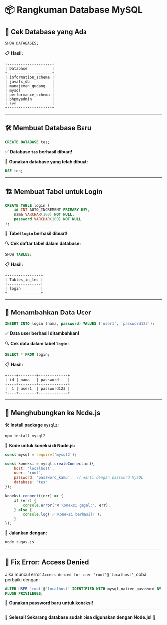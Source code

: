 # 📦 Rangkuman Database MySQL

## 📌 **Cek Database yang Ada**
```sql
SHOW DATABASES;
```
📋 **Hasil:**
```
+--------------------+
| Database           |
+--------------------+
| information_schema |
| javafx_db          |
| manajemen_gudang   |
| mysql              |
| performance_schema |
| phpmyadmin         |
| sys                |
+--------------------+
```
---

## 🛠 **Membuat Database Baru**
```sql
CREATE DATABASE tes;
```
✅ **Database `tes` berhasil dibuat!**

🔄 **Gunakan database yang telah dibuat:**
```sql
USE tes;
```
---

## 🏗 **Membuat Tabel untuk Login**
```sql
CREATE TABLE login (
    id INT AUTO_INCREMENT PRIMARY KEY,
    nama VARCHAR(100) NOT NULL,
    password VARCHAR(100) NOT NULL
);
```
📂 **Tabel `login` berhasil dibuat!**

🔍 **Cek daftar tabel dalam database:**
```sql
SHOW TABLES;
```
📋 **Hasil:**
```
+---------------+
| Tables_in_tes |
+---------------+
| login         |
+---------------+
```
---

## 📝 **Menambahkan Data User**
```sql
INSERT INTO login (nama, password) VALUES ('user1', 'password123');
```
✅ **Data user berhasil ditambahkan!**

🔍 **Cek data dalam tabel `login`:**
```sql
SELECT * FROM login;
```
📋 **Hasil:**
```
+----+--------+-------------+
| id | nama   | password    |
+----+--------+-------------+
|  1 | user1  | password123 |
+----+--------+-------------+
```
---

## 🔌 **Menghubungkan ke Node.js**
🛠 **Install package `mysql2`:**
```sh
npm install mysql2
```

📜 **Kode untuk koneksi di Node.js:**
```js
const mysql = require('mysql2');

const koneksi = mysql.createConnection({
    host: 'localhost',
    user: 'root',
    password: 'password_kamu',  // Ganti dengan password MySQL
    database: 'tes'
});

koneksi.connect((err) => {
    if (err) {
        console.error('❌ Koneksi gagal:', err);
    } else {
        console.log('✅ Koneksi berhasil!');
    }
});
```
🎯 **Jalankan dengan:**
```sh
node tugas.js
```
---

## 🚀 **Fix Error: Access Denied**
Jika muncul error `Access denied for user 'root'@'localhost'`, coba perbaiki dengan:
```sql
ALTER USER 'root'@'localhost' IDENTIFIED WITH mysql_native_password BY 'passwordbaru';
FLUSH PRIVILEGES;
```
🔄 **Gunakan password baru untuk koneksi!**

---

🎉 **Selesai! Sekarang database sudah bisa digunakan dengan Node.js!** 🚀

